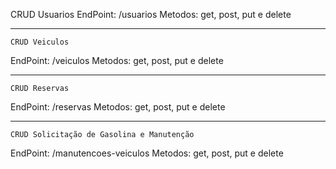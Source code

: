 CRUD Usuarios
EndPoint: /usuarios
Metodos: get, post, put e delete

---------------------------------------------

    CRUD Veiculos
EndPoint: /veiculos
Metodos: get, post, put e delete

---------------------------------------------

    CRUD Reservas
EndPoint: /reservas
Metodos: get, post, put e delete

---------------------------------------------

    CRUD Solicitação de Gasolina e Manutenção
EndPoint: /manutencoes-veiculos
Metodos: get, post, put e delete
